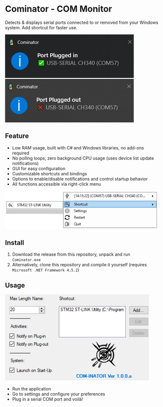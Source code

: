 # Cominator - COM Monitor
Detects & displays serial ports connected to or removed from your Windows system. Add shortcut for faster use.

![Alt text](./docs/noti_in.png)
![Alt text](./docs/noti_out.png)
## Feature
- Low RAM usage, built with C# and Windows libraries, no add-ons required
- No polling loops, zero background CPU usage (uses device list update notifications)
- GUI for easy configuration
- Customizable shortcuts and bindings
- Options to enable/disable notifications and control startup behavior
- All functions accessible via right-click menu

![alt text](./docs/right_menu.png)
## Install
1. Download the release from this repository, unpack and run `Cominator.exe`
2. Alternatively, clone this repository and compile it yourself (requires `Microsoft .NET Framework 4.5.2`)
## Usage
![alt text](./docs/setting.png)

- Run the application
- Go to settings and configure your preferences
- Plug in a serial COM port and voilà!
